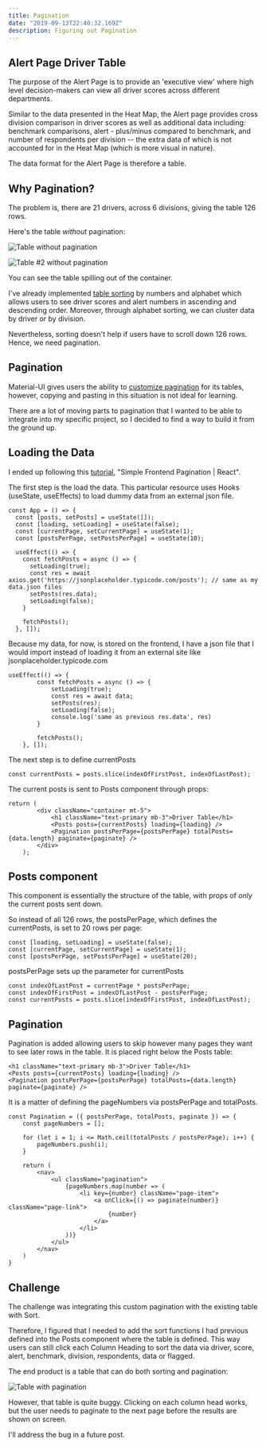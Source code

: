 ```yaml
---
title: Pagination
date: "2019-09-13T22:40:32.169Z"
description: Figuring out Pagination
---
```


## Alert Page Driver Table

The purpose of the Alert Page is to provide an 'executive view' where high level decision-makers can view all driver scores across different departments. 

Similar to the data presented in the Heat Map, the Alert page provides cross division comparison in driver scores as well as additional data including: benchmark comparisons, alert - plus/minus compared to benchmark, and number of respondents per division -- the extra data of which is not accounted for in the Heat Map (which is more visual in nature).

The data format for the Alert Page is therefore a table.

## Why Pagination?

The problem is, there are 21 drivers, across 6 divisions, giving the table 126 rows. 

Here's the table *without* pagination:

![Table without pagination](./without_pagination.png)

![Table #2 without pagination ](./without_pagination_2.png)

You can see the table spilling out of the container. 

I've already implemented [table sorting](https://www.gitpush.net/tablesort/) by numbers and alphabet which allows users to see driver scores and alert numbers in ascending and descending order. Moreover, through alphabet sorting, we can cluster data by driver or by division.

Nevertheless, sorting doesn't help if users have to scroll down 126 rows. Hence, we need pagination.

## Pagination

Material-UI gives users the ability to [customize pagination](https://material-ui.com/components/tables/#custom-table-pagination-action) for its tables, however, copying and pasting in this situation is not ideal for learning. 

There are a lot of moving parts to pagination that I wanted to be able to integrate into my specific project, so I decided to find a way to build it from the ground up.


## Loading the Data

I ended up following this [tutorial](https://www.youtube.com/watch?v=IYCa1F-OWmk&t=607s), "Simple Frontend Pagination | React". 

The first step is the load the data. This particular resource uses Hooks (useState, useEffects) to load dummy data from an external json file. 

```
const App = () => {
  const [posts, setPosts] = useState([]);
  const [loading, setLoading] = useState(false);
  const [currentPage, setCurrentPage] = useState(1);
  const [postsPerPage, setPostsPerPage] = useState(10);

  useEffect(() => {
    const fetchPosts = async () => {
      setLoading(true);
      const res = await axios.get('https://jsonplaceholder.typicode.com/posts'); // same as my data.json files
      setPosts(res.data);
      setLoading(false);
    }

    fetchPosts();
  }, []);
```

Because my data, for now, is stored on the frontend, I have a json file that I would import instead of loading it from an external site like jsonplaceholder.typicode.com 

```
useEffect(() => {
        const fetchPosts = async () => {
            setLoading(true);
            const res = await data;
            setPosts(res); 
            setLoading(false);
            console.log('same as previous res.data', res)
        }

        fetchPosts();
    }, []);
```

The next step is to define currentPosts

```
const currentPosts = posts.slice(indexOfFirstPost, indexOfLastPost);
```

The current posts is sent to Posts component through props:

```
return (
        <div className="container mt-5">
            <h1 className="text-primary mb-3">Driver Table</h1>
            <Posts posts={currentPosts} loading={loading} />
            <Pagination postsPerPage={postsPerPage} totalPosts={data.length} paginate={paginate} />
        </div>
    );
```

## Posts component

This component is essentially the structure of the table, with props of *only* the current posts sent down. 

So instead of all 126 rows, the postsPerPage, which defines the currentPosts, is set to 20 rows per page:

```
const [loading, setLoading] = useState(false);
const [currentPage, setCurrentPage] = useState(1);
const [postsPerPage, setPostsPerPage] = useState(20);
```

postsPerPage sets up the parameter for currentPosts

```
const indexOfLastPost = currentPage * postsPerPage;
const indexOfFirstPost = indexOfLastPost - postsPerPage;
const currentPosts = posts.slice(indexOfFirstPost, indexOfLastPost);
```

## Pagination

Pagination is added allowing users to skip however many pages they want to see later rows in the table. It is placed right below the Posts table:

```
<h1 className="text-primary mb-3">Driver Table</h1>
<Posts posts={currentPosts} loading={loading} />
<Pagination postsPerPage={postsPerPage} totalPosts={data.length} paginate={paginate} />
```

It is a matter of defining the pageNumbers via postsPerPage and totalPosts. 

```
const Pagination = ({ postsPerPage, totalPosts, paginate }) => {
    const pageNumbers = [];

    for (let i = 1; i <= Math.ceil(totalPosts / postsPerPage); i++) {
        pageNumbers.push(i);
    }

    return (
        <nav>
            <ul className="pagination">
                {pageNumbers.map(number => (
                    <li key={number} className="page-item">
                        <a onClick={() => paginate(number)} className="page-link">
                            {number}
                        </a>
                    </li>
                ))}
            </ul>
        </nav>
    )
}
```

## Challenge

The challenge was integrating this custom pagination with the existing table with Sort.

Therefore, I figured that I needed to add the sort functions I had previous defined into the Posts component where the table is defined. This way users can still click each Column Heading to sort the data via driver, score, alert, benchmark, division, respondents, data or flagged. 

The end product is a table that can do both sorting and pagination:

![Table with pagination](./pagination_table.png)

However, that table is quite buggy. Clicking on each column head works, but the user needs to paginate to the next page before the results are shown on screen. 

I'll address the bug in a future post. 